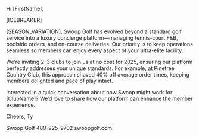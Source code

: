 Hi [FirstName],

[ICEBREAKER]

[SEASON_VARIATION], Swoop Golf has evolved beyond a standard golf service into a luxury concierge platform—managing tennis-court F&B, poolside orders, and on-course deliveries. Our priority is to keep operations seamless so members can enjoy every aspect of your ultra-elite facility.

We’re inviting 2–3 clubs to join us at no cost for 2025, ensuring our platform perfectly addresses your unique standards. For example, at Pinetree Country Club, this approach shaved 40% off average order times, keeping members delighted and pace of play intact.

Interested in a quick conversation about how Swoop might work for [ClubName]? We’d love to share how our platform can enhance the member experience.

Cheers,
Ty

Swoop Golf
480-225-9702
swoopgolf.com
